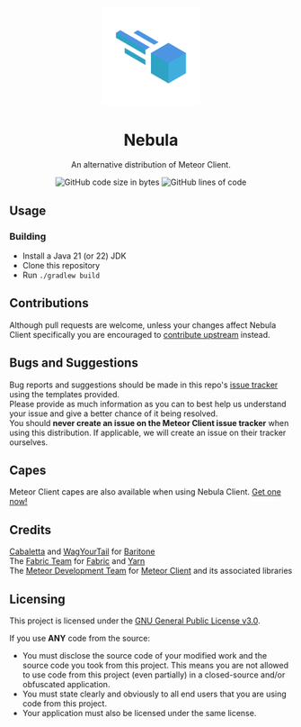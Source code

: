 
<p align="center">
<img src="https://raw.githubusercontent.com/NebulaeDevelopment/nebula-client/master/src/main/resources/assets/nebula-client/textures/nebula.png" alt="nebula-client-logo" width="35%"/>
</p>

<h1 align="center">Nebula</h1>
<p align="center">An alternative distribution of Meteor Client.</p>

<div align="center">
    <img src="https://img.shields.io/github/languages/code-size/NebulaeDevelopment/nebula-client?color=4baeda" alt="GitHub code size in bytes"/>
    <img src="https://img.shields.io/endpoint?url=https://ghloc.vercel.app/api/NebulaeDevelopment/nebula-client/badge?filter=.java$&label=lines%20of%20code&color=4baeda" alt="GitHub lines of code"/>
</div>

## Usage

### Building
- Install a Java 21 (or 22) JDK
- Clone this repository
- Run `./gradlew build`

## Contributions
Although pull requests are welcome, unless your changes affect Nebula Client specifically you are encouraged to [contribute upstream](https://github.com/MeteorDevelopment/meteor-client/pulls) instead.

## Bugs and Suggestions
Bug reports and suggestions should be made in this repo's [issue tracker](https://github.com/NebulaeDevelopment/nebula-client/issues) using the templates provided.  
Please provide as much information as you can to best help us understand your issue and give a better chance of it being resolved.  
You should **never create an issue on the Meteor Client issue tracker** when using this distribution. If applicable, we will create an issue on their tracker ourselves.

## Capes
Meteor Client capes are also available when using Nebula Client. [Get one now!](https://meteorclient.com/donate)

## Credits
[Cabaletta](https://github.com/cabaletta) and [WagYourTail](https://github.com/wagyourtail) for [Baritone](https://github.com/cabaletta/baritone)  
The [Fabric Team](https://github.com/FabricMC) for [Fabric](https://github.com/FabricMC/fabric-loader) and [Yarn](https://github.com/FabricMC/yarn)  
The [Meteor Development Team](https://github.com/MeteorDevelopment) for [Meteor Client](https://github.com/MeteorDevelopment/meteor-client) and its associated libraries

## Licensing
This project is licensed under the [GNU General Public License v3.0](https://www.gnu.org/licenses/gpl-3.0.en.html). 

If you use **ANY** code from the source:
- You must disclose the source code of your modified work and the source code you took from this project. This means you are not allowed to use code from this project (even partially) in a closed-source and/or obfuscated application.
- You must state clearly and obviously to all end users that you are using code from this project.
- Your application must also be licensed under the same license.

